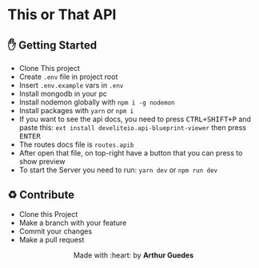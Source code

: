 # This or That API

## :hand: Getting Started
- Clone This project
- Create `.env` file in project root
- Insert `.env.example` vars in `.env`
- Install mongodb in your pc
- Install nodemon globally with `npm i -g nodemon`
- Install packages with `yarn` or `npm i`
- If you want to see the api docs, you need to press <kbd>CTRL+SHIFT+P</kbd> and paste this: `ext install develiteio.api-blueprint-viewer` then press <kbd>ENTER</kbd>
- The routes docs file is `routes.apib`
- After open that file, on top-right have a button that you can press to show preview
- To start the Server you need to run: `yarn dev` or `npm run dev`

## :recycle: Contribute
- Clone this Project
- Make a branch with your feature
- Commit your changes
- Make a pull request

<p align="center">Made with :heart: by <strong>Arthur Guedes</strong></p>